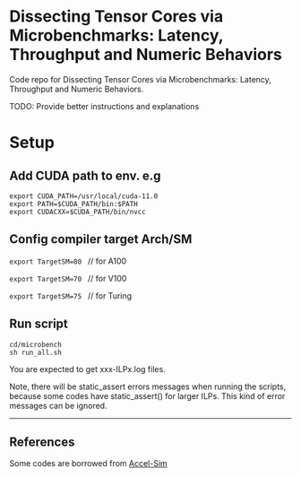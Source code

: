 # Dissecting Tensor Cores via Microbenchmarks: Latency, Throughput and Numeric Behaviors

Code repo for Dissecting Tensor Cores via Microbenchmarks: Latency, Throughput and Numeric Behaviors.


TODO: Provide better instructions and explanations

# Setup 

## Add CUDA path to env. e.g

```
export CUDA_PATH=/usr/local/cuda-11.0
export PATH=$CUDA_PATH/bin:$PATH
export CUDACXX=$CUDA_PATH/bin/nvcc
```

## Config compiler target Arch/SM 

```export TargetSM=80 ``` // for A100

```export TargetSM=70 ``` // for V100

```export TargetSM=75 ``` // for Turing


## Run script

```
cd/microbench
sh run_all.sh
```

You are expected to get xxx-ILPx.log files.

Note, there will be static_assert errors messages when running the scripts, because some codes have static_assert() for larger ILPs. This kind of error messages can be ignored.


-------------------------------------

## References
Some codes are borrowed from [Accel-Sim](https://github.com/accel-sim/accel-sim-framework)



